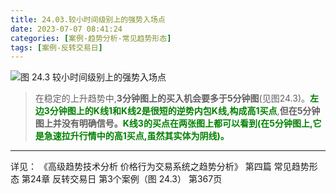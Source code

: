 ```yaml
---
title: 24.03.较小时间级别上的强势入场点
date: 2023-07-07 08:41:24
categories: [案例-趋势分析-常见趋势形态]
tags: [案例-反转交易日]
---
```


![图 24.3 较小时间级别上的强势入场点](https://objectstorage.us-phoenix-1.oraclecloud.com/n/axdikqaqm3dc/b/bucket1/o/pa-price-charts%2Ftrends%2Fc24%2FSlide3.JPG)

>
>在稳定的上升趋势中,**3分钟图上的买入机会要多于5分钟图**(见图24.3)。<font color="green">**左边3分钟图上的K线1和K线2是很短的逆势内包K线,构成高1买点**</font>,**但在5分钟图上并没有明确信号。**<font color="green">**K线3的买点在两张图上都可以看到(在5分钟图上,它是急速拉升行情中的高1买点,虽然其实体为阴线)。**</font>
>

---
详见：
《高级趋势技术分析 价格行为交易系统之趋势分析》
第四篇 常见趋势形态
第24章 反转交易日
第3个案例（图 24.3）
第367页
